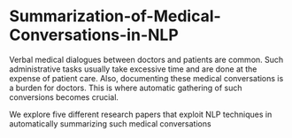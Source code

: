 # Summarization-of-Medical-Conversations-in-NLP

Verbal medical dialogues between doctors and patients are common. Such administrative tasks usually take excessive time and are done at the expense of patient care. Also, documenting these medical conversations is a burden for doctors. This is where automatic gathering of such conversions becomes crucial.

We explore five different research papers that exploit NLP techniques in automatically summarizing such medical conversations
